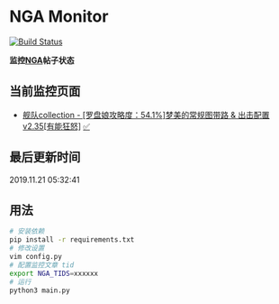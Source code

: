 # NGA Monitor

[![Build Status](https://travis-ci.org/kcwikizh/nga-monitor.svg?branch=master)](https://travis-ci.org/kcwikizh/nga-monitor)

**监控[NGA](https://bbs.nga.cn)帖子状态**

## 当前监控页面

- [舰队collection - [罗盘娘攻略度：54.1%]梦美的常规图带路 &amp; 出击配置 v2.35[有能狂怒]](https://bbs.nga.cn/read.php?tid=16334445) [✅](16334445.md)


## 最后更新时间

2019.11.21 05:32:41

## 用法

```bash
# 安装依赖
pip install -r requirements.txt
# 修改设置
vim config.py
# 配置监控文章 tid
export NGA_TIDS=xxxxxx
# 运行
python3 main.py
```
